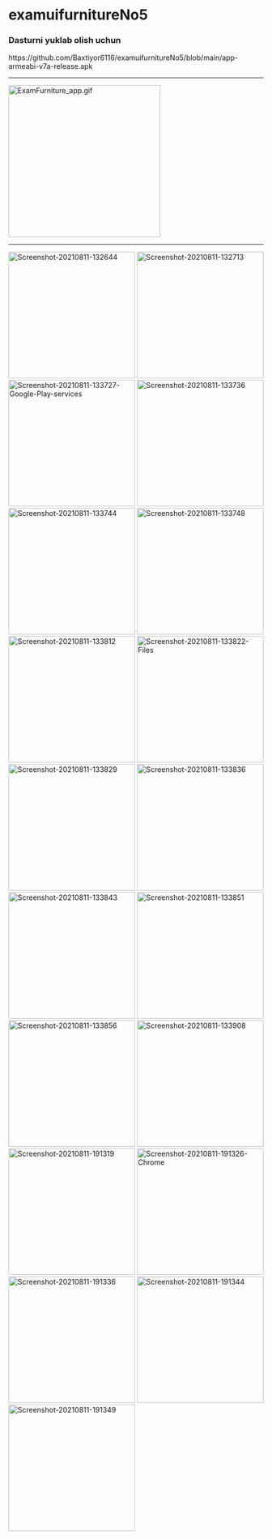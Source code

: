# examuifurnitureNo5

<h3> Dasturni yuklab olish uchun </h3>
https://github.com/Baxtiyor6116/examuifurnitureNo5/blob/main/app-armeabi-v7a-release.apk
<hr>

<a href="https://ibb.co/Z6tnNq8"><img src="https://i.ibb.co/DDsxL0C/Screenrecorder.gif" alt="ExamFurniture_app.gif" border="0" width="300"></a>

<hr>
<a href="https://ibb.co/q9sLq3k"><img src="https://i.ibb.co/Xpsf0rS/Screenshot-20210811-132644.jpg" alt="Screenshot-20210811-132644" border="0" width="250"></a>
<a href="https://ibb.co/5x613Cj"><img src="https://i.ibb.co/KzX5gBs/Screenshot-20210811-132713.jpg" alt="Screenshot-20210811-132713" border="0" width="250"></a>
<a href="https://ibb.co/7pj1L54"><img src="https://i.ibb.co/LgYZHW5/Screenshot-20210811-133727-Google-Play-services.jpg" alt="Screenshot-20210811-133727-Google-Play-services" border="0" width="250"></a>
<a href="https://ibb.co/12MKsbb"><img src="https://i.ibb.co/88b2zXX/Screenshot-20210811-133736.jpg" alt="Screenshot-20210811-133736" border="0" width="250"></a>
<a href="https://ibb.co/DDqxDXG"><img src="https://i.ibb.co/ccmGc5b/Screenshot-20210811-133744.jpg" alt="Screenshot-20210811-133744" border="0" width="250"></a>
<a href="https://ibb.co/8sdG3tT"><img src="https://i.ibb.co/xLfwvdP/Screenshot-20210811-133748.jpg" alt="Screenshot-20210811-133748" border="0" width="250"></a>
<a href="https://ibb.co/R0XDpn2"><img src="https://i.ibb.co/swTVvSj/Screenshot-20210811-133812.jpg" alt="Screenshot-20210811-133812" border="0" width="250"></a>
<a href="https://ibb.co/J5w9J1R"><img src="https://i.ibb.co/72dqmfJ/Screenshot-20210811-133822-Files.jpg" alt="Screenshot-20210811-133822-Files" border="0" width="250"></a>
<a href="https://ibb.co/bK88bT2"><img src="https://i.ibb.co/FDjjH20/Screenshot-20210811-133829.jpg" alt="Screenshot-20210811-133829" border="0" width="250"></a>
<a href="https://ibb.co/LttxfnF"><img src="https://i.ibb.co/gTTSCz2/Screenshot-20210811-133836.jpg" alt="Screenshot-20210811-133836" border="0" width="250"></a>
<a href="https://ibb.co/f9h9y5f"><img src="https://i.ibb.co/2SDSCQx/Screenshot-20210811-133843.jpg" alt="Screenshot-20210811-133843" border="0" width="250"></a>
<a href="https://ibb.co/S71mTFj"><img src="https://i.ibb.co/6JpthjM/Screenshot-20210811-133851.jpg" alt="Screenshot-20210811-133851" border="0" width="250"></a>
<a href="https://ibb.co/tJPbkmp"><img src="https://i.ibb.co/G53VBxQ/Screenshot-20210811-133856.jpg" alt="Screenshot-20210811-133856" border="0" width="250"></a>
<a href="https://ibb.co/ZmHPvFv"><img src="https://i.ibb.co/q50fhch/Screenshot-20210811-133908.jpg" alt="Screenshot-20210811-133908" border="0" width="250"></a>
<a href="https://ibb.co/X2CnD8G"><img src="https://i.ibb.co/5MRQkFJ/Screenshot-20210811-191319.jpg" alt="Screenshot-20210811-191319" border="0" width="250"></a>
<a href="https://ibb.co/VHRGBbK"><img src="https://i.ibb.co/RhfKHt5/Screenshot-20210811-191326-Chrome.jpg" alt="Screenshot-20210811-191326-Chrome" border="0" width="250"></a>
<a href="https://ibb.co/Z2kS1jC"><img src="https://i.ibb.co/jJ1zZNF/Screenshot-20210811-191336.jpg" alt="Screenshot-20210811-191336" border="0" width="250"></a>
<a href="https://ibb.co/gRYV1DH"><img src="https://i.ibb.co/yQ2ST8G/Screenshot-20210811-191344.jpg" alt="Screenshot-20210811-191344" border="0" width="250"></a>
<a href="https://ibb.co/RYttb2d"><img src="https://i.ibb.co/DzmmW4T/Screenshot-20210811-191349.jpg" alt="Screenshot-20210811-191349" border="0" width="250"></a>

